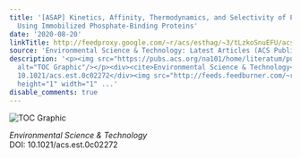 ```yaml
---
title: '[ASAP] Kinetics, Affinity, Thermodynamics, and Selectivity of Phosphate Removal
  Using Immobilized Phosphate-Binding Proteins'
date: '2020-08-20'
linkTitle: http://feedproxy.google.com/~r/acs/esthag/~3/tLzkoSnuEFU/acs.est.0c02272
source: 'Environmental Science & Technology: Latest Articles (ACS Publications)'
description: '<p><img src="https://pubs.acs.org/na101/home/literatum/publisher/achs/journals/content/esthag/0/esthag.ahead-of-print/acs.est.0c02272/20200820/images/medium/es0c02272_0007.gif"
  alt="TOC Graphic"/></p><div><cite>Environmental Science & Technology</cite></div><div>DOI:
  10.1021/acs.est.0c02272</div><img src="http://feeds.feedburner.com/~r/acs/esthag/~4/tLzkoSnuEFU"
  height="1" width="1" ...'
disable_comments: true
---
```

<p><img src="https://pubs.acs.org/na101/home/literatum/publisher/achs/journals/content/esthag/0/esthag.ahead-of-print/acs.est.0c02272/20200820/images/medium/es0c02272_0007.gif" alt="TOC Graphic"/></p><div><cite>Environmental Science & Technology</cite></div><div>DOI: 10.1021/acs.est.0c02272</div><img src="http://feeds.feedburner.com/~r/acs/esthag/~4/tLzkoSnuEFU" height="1" width="1" ...